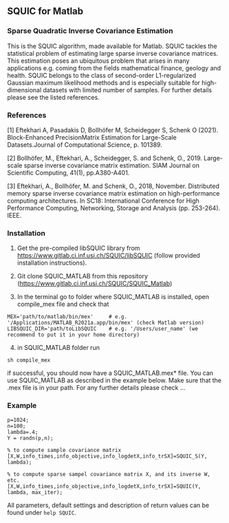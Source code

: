 ## SQUIC for Matlab
### Sparse Quadratic Inverse Covariance Estimation
This is the SQUIC algorithm, made available for Matlab. 
SQUIC tackles the statistical problem of estimating large sparse 
inverse covariance matrices. This estimation poses an ubiquitous 
problem that arises in many applications e.g. coming from the 
fields mathematical finance, geology and health. 
SQUIC belongs to the class of second-order L1-regularized 
Gaussian maximum likelihood methods and is especially suitable 
for high-dimensional datasets with limited number of samples. 
For further details please see the listed references.

### References

[1] Eftekhari A, Pasadakis D, Bollhöfer M, Scheidegger S, Schenk O (2021). Block-Enhanced PrecisionMatrix Estimation for Large-Scale Datasets.Journal of Computational Science, p. 101389.

[2] Bollhöfer, M., Eftekhari, A., Scheidegger, S. and Schenk, O., 2019. Large-scale sparse inverse covariance matrix estimation. SIAM Journal on Scientific Computing, 41(1), pp.A380-A401.

[3] Eftekhari, A., Bollhöfer, M. and Schenk, O., 2018, November. Distributed memory sparse inverse covariance matrix estimation on high-performance computing architectures. In SC18: International Conference for High Performance Computing, Networking, Storage and Analysis (pp. 253-264). IEEE.

### Installation

1) Get the pre-compiled libSQUIC library from https://www.gitlab.ci.inf.usi.ch/SQUIC/libSQUIC
   (follow provided installation instructions).

2) Git clone SQUIC_MATLAB from this repository (https://www.gitlab.ci.inf.usi.ch/SQUIC/SQUIC_Matlab)

3) In the terminal go to folder where SQUIC_MATLAB is installed, open compile_mex file 
   and check that 

```
MEX='path/to/matlab/bin/mex'     # e.g. '/Applications/MATLAB_R2021a.app/bin/mex' (check Matlab version)
LIBSQUIC_DIR='path/toLibSQUIC    # e.g. '/Users/user_name' (we recommend to put it in your home directory)
```

4) in SQUIC_MATLAB folder run
    
```
sh compile_mex
```
   
if successful, you should now have a SQUIC_MATLAB.mex* file. You can use SQUIC_MATLAB as described in the example below. Make sure that the .mex file is in your path. For any further details please check ...


### Example

```
p=1024;
n=100;
lambda=.4;
Y = randn(p,n);

% to compute sample covariance matrix
[X,W,info_times,info_objective,info_logdetX,info_trSX]=SQUIC_S(Y, lambda);

% to compute sparse sampel covariance matrix X, and its inverse W, etc.
[X,W,info_times,info_objective,info_logdetX,info_trSX]=SQUIC(Y, lambda, max_iter);
```

All parameters, default settings and description of return values can be found under
`help SQUIC`. 







